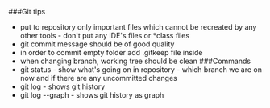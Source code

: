 ###Git tips
- put to repository only important files which cannot be recreated by any other tools - don't put any IDE's files or *class files
- git commit message should be of good quality
- in order to commit empty folder add .gitkeep file inside
- when changing branch, working tree should be clean
###Commands
- git status - show what's going on in repository - which branch we are on now and if there are any uncommitted changes
- git log - shows git history
- git log --graph - shows git history as graph
